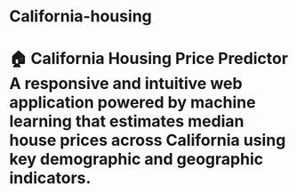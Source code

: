 # California-housing
# 🏠 California Housing Price Predictor  A responsive and intuitive web application powered by machine learning that estimates **median house prices across California** using key demographic and geographic indicators.
